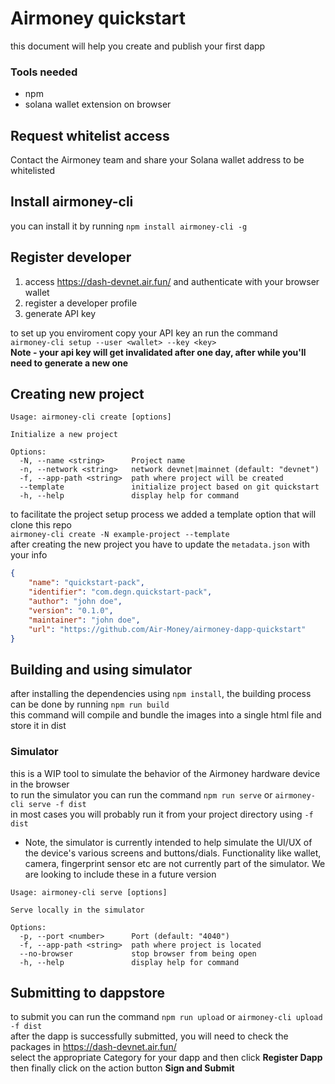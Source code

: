# Airmoney quickstart
this document will help you create and publish your first dapp

### Tools needed
* npm
* solana wallet extension on browser


## Request whitelist access
Contact the Airmoney team and share your Solana wallet address to be whitelisted
## Install airmoney-cli
you can install it by running `npm install airmoney-cli -g`
## Register developer
1) access https://dash-devnet.air.fun/ and authenticate with your browser wallet
2) register a developer profile
3) generate API key

to set up you enviroment copy your API key an run the command <br>
`airmoney-cli setup --user <wallet> --key <key>`<br>
**Note - your api key will get invalidated after one day, after while you'll need to generate a new one**
## Creating new project
```
Usage: airmoney-cli create [options]

Initialize a new project

Options:
  -N, --name <string>      Project name
  -n, --network <string>   network devnet|mainnet (default: "devnet")
  -f, --app-path <string>  path where project will be created
  --template               initialize project based on git quickstart
  -h, --help               display help for command
```
to facilitate the project setup process we added a template option that will clone this repo<br>
`airmoney-cli create -N example-project --template`<br>
after creating the new project you have to update the `metadata.json` with your info<br>
```json
{
    "name": "quickstart-pack",
    "identifier": "com.degn.quickstart-pack",
    "author": "john doe",
    "version": "0.1.0",
    "maintainer": "john doe",
    "url": "https://github.com/Air-Money/airmoney-dapp-quickstart"
}
```
## Building and using simulator
after installing the dependencies using `npm install`,
the building process can be done by running `npm run build`<br>
this command will compile and bundle the images into a single html file and store it in dist

### Simulator
this is a WIP tool to simulate the behavior of the Airmoney hardware device in the browser<br>
to run the simulator you can run the command `npm run serve` or `airmoney-cli serve -f dist`<br>
in most cases you will probably run it from your project directory using `-f dist`

* Note, the simulator is currently intended to help simulate the UI/UX of the device's various screens and buttons/dials. Functionality like wallet, camera, fingerprint sensor etc are not currently part of the simulator. We are looking to include these in a future version

```
Usage: airmoney-cli serve [options]

Serve locally in the simulator

Options:
  -p, --port <number>      Port (default: "4040")
  -f, --app-path <string>  path where project is located
  --no-browser             stop browser from being open
  -h, --help               display help for command
```

## Submitting to dappstore
to submit you can run the command `npm run upload` or `airmoney-cli upload -f dist`<br>
after the dapp is successfully submitted, you will need to check the packages in https://dash-devnet.air.fun/<br>
select the appropriate Category for your dapp and then click **Register Dapp**<br>
then finally click on the action button **Sign and Submit**